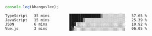 ```js
console.log(khanguslee);
```

<!--START_SECTION:waka-->
```text
TypeScript   35 mins         ██████████████▒░░░░░░░░░░   57.65 % 
JavaScript   15 mins         ██████▒░░░░░░░░░░░░░░░░░░   25.39 % 
JSON         6 mins          ██▓░░░░░░░░░░░░░░░░░░░░░░   10.92 % 
Vue.js       3 mins          █▓░░░░░░░░░░░░░░░░░░░░░░░   06.05 % 
```
<!--END_SECTION:waka-->

<!--
**khanguslee/khanguslee** is a ✨ _special_ ✨ repository because its `README.md` (this file) appears on your GitHub profile.

Here are some ideas to get you started:

- 🔭 I’m currently working on ...
- 🌱 I’m currently learning ...
- 👯 I’m looking to collaborate on ...
- 🤔 I’m looking for help with ...
- 💬 Ask me about ...
- 📫 How to reach me: ...
- 😄 Pronouns: ...
- ⚡ Fun fact: ...
-->
